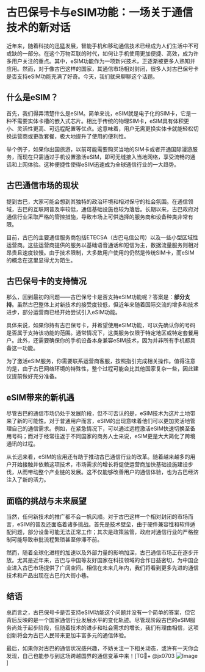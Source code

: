 # 古巴保号卡与eSIM功能：一场关于通信技术的新对话

近年来，随着科技的迅猛发展，智能手机和移动通信技术已经成为人们生活中不可或缺的一部分。在这个万物互联的时代，如何让手机使用更加便捷、高效，成为许多用户关注的重点。其中，eSIM功能作为一项新兴技术，正逐渐被更多人熟知并应用。然而，对于像古巴这样的国家，其通信市场相对封闭，很多人对古巴保号卡是否支持eSIM功能充满了好奇。今天，我们就来聊聊这个话题。

## 什么是eSIM？

首先，我们得弄清楚什么是eSIM。简单来说，eSIM就是电子化的SIM卡，它是一种不需要实体卡槽的嵌入式芯片。相比于传统的物理SIM卡，eSIM具有体积更小、灵活性更高、可远程配置等优点。这意味着，用户无需更换实体卡就能轻松切换运营商或更改套餐，极大地提升了使用的便利性。

举个例子，如果你出国旅游，以前可能需要购买当地的SIM卡或者开通国际漫游服务，而现在只需通过手机设置激活eSIM，即可无缝接入当地网络，享受流畅的通话和上网体验。这种便捷性使得eSIM迅速成为全球通信行业的一大趋势。

## 古巴通信市场的现状

提到古巴，大家可能会想到其独特的政治环境和相对保守的社会氛围。在通信领域，古巴的互联网普及率较低，通信基础设施也较为落后。长期以来，古巴政府对通信行业采取严格的管控措施，导致市场上可供选择的服务商和设备种类非常有限。

目前，古巴的主要通信服务商包括ETECSA（古巴电信公司）以及一些小型区域性运营商。这些运营商提供的服务以基础语音通话和短信为主，数据流量服务则相对昂贵且速度较慢。由于技术限制，大多数用户使用的仍然是传统SIM卡，而eSIM的概念在这里显得尤为陌生。

## 古巴保号卡的支持情况

那么，回到最初的问题——古巴保号卡是否支持eSIM功能呢？答案是：**部分支持**。虽然古巴整体上对新技术的接受度较低，但近年来随着国际交流的增多和技术进步，部分运营商已经开始尝试引入eSIM功能。

具体来说，如果你持有古巴保号卡，并希望使用eSIM功能，可以先确认你的号码是否属于支持该功能的范围。通常情况下，这类服务仅限于特定地区或特定套餐用户。此外，还需要确保你的手机设备本身兼容eSIM技术，因为并非所有手机都具备这一功能。

为了激活eSIM服务，你需要联系运营商客服，按照指引完成相关操作。值得注意的是，由于古巴网络环境的特殊性，整个过程可能会比其他国家复杂一些，因此建议提前做好充分准备。

## eSIM带来的新机遇

尽管古巴的通信市场仍处于发展阶段，但不可否认的是，eSIM技术为这片土地带来了新的可能性。对于普通用户而言，eSIM的出现意味着他们可以更加灵活地管理自己的通信需求。例如，在紧急情况下，可以通过远程激活eSIM快速切换至备用号码；而对于经常往返于不同国家的商务人士来说，eSIM更是大大简化了跨境通讯的过程。

从长远来看，eSIM的应用还有助于推动古巴通信行业的改革。随着越来越多的用户开始接触并依赖这项技术，市场需求的增长将促使运营商加快基础设施建设步伐，从而带动整个产业链的发展。这不仅能够改善用户的通信体验，也为古巴经济注入了新的活力。

## 面临的挑战与未来展望

当然，任何新技术的推广都不会一帆风顺。对于古巴这样一个相对封闭的市场而言，eSIM的普及还面临着诸多挑战。首先是技术壁垒，由于硬件兼容性和软件适配问题，部分设备可能无法正常工作；其次是政策监管，政府对通信行业的严格控制可能导致审批流程繁琐甚至停滞不前。

然而，随着全球化进程的加速以及外部力量的影响加深，古巴通信市场正在逐步开放。尤其是近年来，古巴与中国等友好国家在科技领域的合作日益密切，为中国企业进入古巴市场提供了广阔空间。相信在未来几年内，我们将看到更多先进的通信技术和产品出现在古巴的大街小巷。

## 结语

总而言之，古巴保号卡是否支持eSIM功能这个问题并没有一个简单的答案，但它背后反映的是一个国家通信行业发展水平的变化轨迹。尽管现阶段古巴的eSIM服务尚处于起步阶段，但随着技术的进步和社会需求的增长，我们有理由相信，这项创新将会为古巴人民带来更加丰富多元的通信体验。

最后，如果你对古巴的通信状况感兴趣，不妨关注一下相关动态，或许有一天你会发现，自己也能参与到这场跨越国界的通信变革中来！[TG💪+ @jx0703 ![Image](https://github.com/user-attachments/assets/dbca1d08-cadb-493c-b0ec-ad6f7a83f270)]